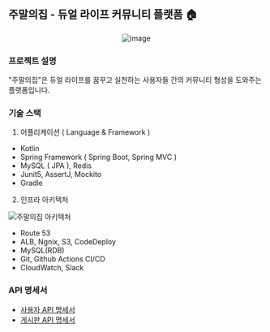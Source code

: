 ## 주말의집 - 듀얼 라이프 커뮤니티 플랫폼 🏠

<div style="text-align : center;">
  <img alt="image" src="https://user-images.githubusercontent.com/61505572/220284128-c1ebd399-0928-4c9c-9d4a-f9ef2b5da3f0.png">
</div>

### 프로젝트 설명

"주말의집"은 듀얼 라이프를 꿈꾸고 실천하는 사용자들 간의 커뮤니티 형성을 도와주는 플랫폼입니다.

### 기술 스택
1. 어플리케이션 ( Language & Framework )
- Kotlin
- Spring Framework ( Spring Boot, Spring MVC )
- MySQL ( JPA ), Redis
- Junit5, AssertJ, Mockito
- Gradle

2. 인프라 아키텍처

![주말의집 아키텍처](https://user-images.githubusercontent.com/61505572/220286737-8b62ca94-a38e-4b68-b0a3-54d85a4b622c.png)

- Route 53
- ALB, Ngnix, S3, CodeDeploy
- MySQL(RDB)
- Git, Github Actions CI/CD
- CloudWatch, Slack

### API 명세서

- [사용자 API 명세서](https://odoichon.github.io/server/src/main/resources/static/docs/user.html)
- [게시판 API 명세서](https://odoichon.github.io/server/src/main/resources/static/docs/ads-post.html)